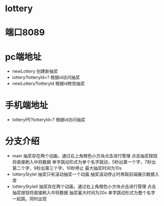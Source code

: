 # lottery
# 端口8089
# pc端地址
- newLottery 创建新抽奖
- lottery?lotteryId=? 根据id访问抽奖
- newLottery?lotteryId 根据id修改抽奖
# 手机端地址
- lotteryPE?lotteryId=? 根据id访问抽奖
# 分支介绍
- main
  抽奖存在两个动画，通过右上角橙色小方块点击进行管理
  点击抽奖按钮将直接刷入中将数据
  单字跳动形式为单个名字跳动，5秒出第一个字，7秒出第二个字，9秒出第三个字，10秒停止
  最大抽奖时间为10s
- lotteryStyleI
  抽奖只有滚动抽奖一个动画
  抽奖滚动停止时再取前端展示数据入库
- lotteryStyleII
  抽奖存在两个动画，通过右上角橙色小方块点击进行管理
  点击抽奖按钮将直接刷入中将数据
  抽奖最大时间为20s
  单字跳动形式为整个名字一起跳，同时出现
